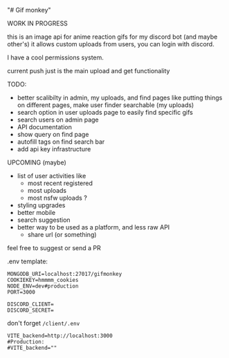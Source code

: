 "# Gif monkey" 

WORK IN PROGRESS

this is an image api for anime reaction gifs for my discord bot (and maybe other's)
it allows custom uploads from users, you can login with discord.

I have a cool permissions system.

current push just is the main upload and get functionality

TODO:
 - better scalibilty in admin, my uploads, and find pages
    like putting things on different pages, make user finder searchable (my uploads)
 - search option in user uploads page to easily find specific gifs
 - search users on admin page
 - API documentation
 - show query on find page
 - autofill tags on find search bar
 - add api key infrastructure

UPCOMING (maybe)
 - list of user activities like
   - most recent registered
   - most uploads
   - most nsfw  uploads ? 
 - styling upgrades
 - better mobile
 - search suggestion
 - better way to be used as a platform, and less raw API
   - share url (or something)

feel free to suggest or send a PR

.env template:
```env
MONGODB_URI=localhost:27017/gifmonkey
COOKIEKEY=hmmmm_cookies
NODE_ENV=dev#production
PORT=3000

DISCORD_CLIENT=
DISCORD_SECRET=
```

don't forget `/client/.env`
```env
VITE_backend=http://localhost:3000
#Production:
#VITE_backend=""
```
